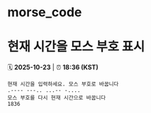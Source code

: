 # morse_code
# 현재 시간을 모스 부호 표시
<!-- MORSE_TIME_START -->
🗓️ **2025-10-23** | ⏰ **18:36 (KST)**

```
현재 시간을 입력하세요. 모스 부호로 바꿉니다
.---- ---.. ...-- -....
모스 부호를 다시 현재 시간으로 바꿉니다
1836
```
<!-- MORSE_TIME_END -->
